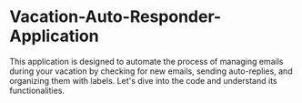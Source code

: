 # Vacation-Auto-Responder-Application
This application is designed to automate the process of managing emails during your vacation by checking for new emails, sending auto-replies, and organizing them with labels. Let's dive into the code and understand its functionalities.
